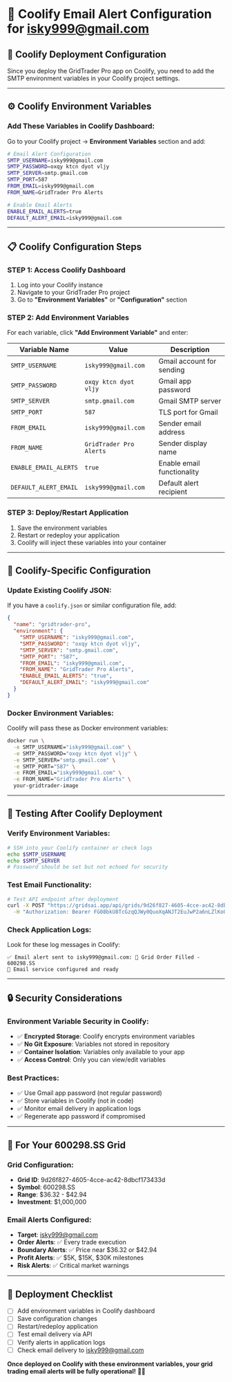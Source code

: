 # 📧 Coolify Email Alert Configuration for isky999@gmail.com

## 🚀 Coolify Deployment Configuration

Since you deploy the GridTrader Pro app on Coolify, you need to add the SMTP environment variables in your Coolify project settings.

---

## ⚙️ Coolify Environment Variables

### **Add These Variables in Coolify Dashboard:**

Go to your Coolify project → **Environment Variables** section and add:

```bash
# Email Alert Configuration
SMTP_USERNAME=isky999@gmail.com
SMTP_PASSWORD=oxqy ktcn dyot vljy
SMTP_SERVER=smtp.gmail.com
SMTP_PORT=587
FROM_EMAIL=isky999@gmail.com
FROM_NAME=GridTrader Pro Alerts

# Enable Email Alerts
ENABLE_EMAIL_ALERTS=true
DEFAULT_ALERT_EMAIL=isky999@gmail.com
```

---

## 📋 Coolify Configuration Steps

### **STEP 1: Access Coolify Dashboard**
1. Log into your Coolify instance
2. Navigate to your GridTrader Pro project
3. Go to **"Environment Variables"** or **"Configuration"** section

### **STEP 2: Add Environment Variables**
For each variable, click **"Add Environment Variable"** and enter:

| **Variable Name** | **Value** | **Description** |
|-------------------|-----------|-----------------|
| `SMTP_USERNAME` | `isky999@gmail.com` | Gmail account for sending |
| `SMTP_PASSWORD` | `oxqy ktcn dyot vljy` | Gmail app password |
| `SMTP_SERVER` | `smtp.gmail.com` | Gmail SMTP server |
| `SMTP_PORT` | `587` | TLS port for Gmail |
| `FROM_EMAIL` | `isky999@gmail.com` | Sender email address |
| `FROM_NAME` | `GridTrader Pro Alerts` | Sender display name |
| `ENABLE_EMAIL_ALERTS` | `true` | Enable email functionality |
| `DEFAULT_ALERT_EMAIL` | `isky999@gmail.com` | Default alert recipient |

### **STEP 3: Deploy/Restart Application**
1. Save the environment variables
2. Restart or redeploy your application
3. Coolify will inject these variables into your container

---

## 🔧 Coolify-Specific Configuration

### **Update Existing Coolify JSON:**
If you have a `coolify.json` or similar configuration file, add:

```json
{
  "name": "gridtrader-pro",
  "environment": {
    "SMTP_USERNAME": "isky999@gmail.com",
    "SMTP_PASSWORD": "oxqy ktcn dyot vljy", 
    "SMTP_SERVER": "smtp.gmail.com",
    "SMTP_PORT": "587",
    "FROM_EMAIL": "isky999@gmail.com",
    "FROM_NAME": "GridTrader Pro Alerts",
    "ENABLE_EMAIL_ALERTS": "true",
    "DEFAULT_ALERT_EMAIL": "isky999@gmail.com"
  }
}
```

### **Docker Environment Variables:**
Coolify will pass these as Docker environment variables:
```bash
docker run \
  -e SMTP_USERNAME="isky999@gmail.com" \
  -e SMTP_PASSWORD="oxqy ktcn dyot vljy" \
  -e SMTP_SERVER="smtp.gmail.com" \
  -e SMTP_PORT="587" \
  -e FROM_EMAIL="isky999@gmail.com" \
  -e FROM_NAME="GridTrader Pro Alerts" \
  your-gridtrader-image
```

---

## 🧪 Testing After Coolify Deployment

### **Verify Environment Variables:**
```bash
# SSH into your Coolify container or check logs
echo $SMTP_USERNAME
echo $SMTP_SERVER
# Password should be set but not echoed for security
```

### **Test Email Functionality:**
```bash
# Test API endpoint after deployment
curl -X POST "https://gridsai.app/api/grids/9d26f827-4605-4cce-ac42-8dbcf173433d/alerts/test-email?alert_type=grid_order_filled" \
  -H "Authorization: Bearer FG08bkU8TcGzqQJWy0QuoXqANJT2EuJwP2a6nLZlKoU"
```

### **Check Application Logs:**
Look for these log messages in Coolify:
```
✅ Email alert sent to isky999@gmail.com: 🎯 Grid Order Filled - 600298.SS
📧 Email service configured and ready
```

---

## 🔒 Security Considerations

### **Environment Variable Security in Coolify:**
- ✅ **Encrypted Storage**: Coolify encrypts environment variables
- ✅ **No Git Exposure**: Variables not stored in repository
- ✅ **Container Isolation**: Variables only available to your app
- ✅ **Access Control**: Only you can view/edit variables

### **Best Practices:**
- ✅ Use Gmail app password (not regular password)
- ✅ Store variables in Coolify (not in code)
- ✅ Monitor email delivery in application logs
- ✅ Regenerate app password if compromised

---

## 🎯 For Your 600298.SS Grid

### **Grid Configuration:**
- **Grid ID**: 9d26f827-4605-4cce-ac42-8dbcf173433d
- **Symbol**: 600298.SS
- **Range**: $36.32 - $42.94
- **Investment**: $1,000,000

### **Email Alerts Configured:**
- **Target**: isky999@gmail.com
- **Order Alerts**: ✅ Every trade execution
- **Boundary Alerts**: ✅ Price near $36.32 or $42.94
- **Profit Alerts**: ✅ $5K, $15K, $30K milestones
- **Risk Alerts**: ✅ Critical market warnings

---

## 🚀 Deployment Checklist

- [ ] Add environment variables in Coolify dashboard
- [ ] Save configuration changes
- [ ] Restart/redeploy application
- [ ] Test email delivery via API
- [ ] Verify alerts in application logs
- [ ] Check email delivery to isky999@gmail.com

**Once deployed on Coolify with these environment variables, your grid trading email alerts will be fully operational!** 📧🎯
